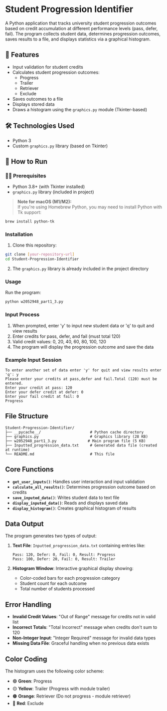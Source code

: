 # Student Progression Identifier

A Python application that tracks university student progression outcomes based on credit accumulation at different performance levels (pass, defer, fail). The program collects student data, determines progression outcomes, saves results to a file, and displays statistics via a graphical histogram.

## 📌 Features

- Input validation for student credits
- Calculates student progression outcomes:
  - Progress
  - Trailer
  - Retriever
  - Exclude
- Saves outcomes to a file
- Displays stored data
- Draws a histogram using the `graphics.py` module (Tkinter-based)

## 🛠️ Technologies Used

- Python 3
- Custom `graphics.py` library (based on Tkinter)

## 🚀 How to Run

### 🧑‍💻 Prerequisites

- Python 3.8+ (with Tkinter installed)
- `graphics.py` library (included in project)

> **Note for macOS (M1/M2):**  
> If you're using Homebrew Python, you may need to install Python with Tk support:

```bash
brew install python-tk
```

### Installation

1. Clone this repository:

```bash
git clone [your-repository-url]
cd Student-Progression-Identifier
```

2. The `graphics.py` library is already included in the project directory

### Usage

Run the program:

```bash
python w2052948_part1_3.py
```

### Input Process

1. When prompted, enter 'y' to input new student data or 'q' to quit and view results
2. Enter credits for pass, defer, and fail (must total 120)
3. Valid credit values: 0, 20, 40, 60, 80, 100, 120
4. The program will display the progression outcome and save the data

### Example Input Session

```
To enter another set of data enter 'y' for quit and view results enter 'q': y
Please enter your credits at pass,defer and fail.Total (120) must be entered.
Enter your credit at pass: 120
Enter your defer credit at defer: 0
Enter your fail credit at fail: 0
Progress
```

## File Structure

```
Student-Progression-Identifier/
├── __pycache__/                      # Python cache directory
├── graphics.py                       # Graphics library (28 KB)
├── w2052948_part1_3.py              # Main program file (5 KB)
├── Inputted_progression_data.txt     # Generated data file (created at runtime)
└── README.md                         # This file
```

## Core Functions

- **`get_user_inputs()`**: Handles user interaction and input validation
- **`calculate_all_results()`**: Determines progression outcome based on credits
- **`save_inputed_data()`**: Writes student data to text file
- **`display_inputed_data()`**: Reads and displays saved data
- **`display_histogram()`**: Creates graphical histogram of results

## Data Output

The program generates two types of output:

1. **Text File**: `Inputted_progression_data.txt` containing entries like:

   ```
   Pass: 120, Defer: 0, Fail: 0, Result: Progress
   Pass: 100, Defer: 20, Fail: 0, Result: Trailer
   ```

2. **Histogram Window**: Interactive graphical display showing:
   - Color-coded bars for each progression category
   - Student count for each outcome
   - Total number of students processed

## Error Handling

- **Invalid Credit Values**: "Out of Range" message for credits not in valid list
- **Incorrect Totals**: "Total Incorrect" message when credits don't sum to 120
- **Non-Integer Input**: "Integer Required" message for invalid data types
- **Missing Data File**: Graceful handling when no previous data exists

## Color Coding

The histogram uses the following color scheme:

- 🟢 **Green**: Progress
- 🟡 **Yellow**: Trailer (Progress with module trailer)
- 🟠 **Orange**: Retriever (Do not progress - module retriever)
- 🔴 **Red**: Exclude
